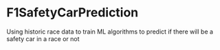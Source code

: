 # F1SafetyCarPrediction
Using historic race data to train ML algorithms to predict if there will be a safety car in a race or not
